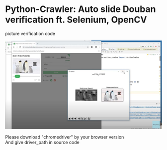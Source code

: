 # Python-Crawler: Auto slide Douban verification ft. Selenium, OpenCV
 picture verification code


<img src="Demo.JPG" alt="a"/>

Please download "chromedriver" by your browser version 
<br>
And give driver_path in source code 
<br>
